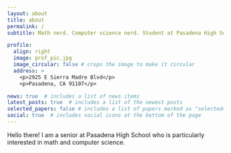 ```yaml
---
layout: about
title: about
permalink: /
subtitle: Math nerd. Computer science nerd. Student at Pasadena High School.

profile:
  align: right
  image: prof_pic.jpg
  image_circular: false # crops the image to make it circular
  address: >
    <p>2925 E Sierra Madre Blvd</p>
    <p>Pasadena, CA 91107</p>

news: true  # includes a list of news items
latest_posts: true  # includes a list of the newest posts
selected_papers: false # includes a list of papers marked as "selected={true}"
social: true  # includes social icons at the bottom of the page
---
```


Hello there! I am a senior at Pasadena High School who is particularly interested in math and computer science.
